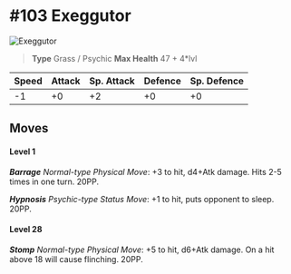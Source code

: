 # #103 Exeggutor


![Exeggutor](https://img.pokemondb.net/sprites/home/normal/1x/exeggutor.png)

> **Type** Grass / Psychic
> **Max Health** 47 + 4\*lvl

| Speed | Attack | Sp. Attack | Defence | Sp. Defence |
| ----- | ------ | ---------- | ------- | ----------- |
| -1 | +0 | +2 | +0 | +0 |

## Moves
#### Level 1

***Barrage** Normal-type Physical Move*: +3 to hit, d4+Atk damage. Hits 2-5 times in one turn. 20PP.

***Hypnosis** Psychic-type Status Move*: +1 to hit, puts opponent to sleep. 20PP.
#### Level 28

***Stomp** Normal-type Physical Move*: +5 to hit, d6+Atk damage. On a hit above 18 will cause flinching. 20PP.


